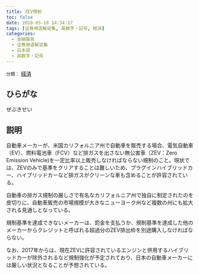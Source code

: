 ```yaml
---
title: ZEV規制
toc: false
date: 2018-05-18 14:34:17
tags: [证券用语解说集, 英数字・記号, 経済]
categories:
  - 金融服务
  - 证券用语解说集
  - 日本語
  - 英数字・記号
---
```


`分類：` [経済](/tags/経済/)

## ひらがな

ぜぶきせい

## 説明

自動車メーカーが、米国カリフォルニア州で自動車を販売する場合、電気自動車（EV）、燃料電池車（FCV）など排ガスを出さない無公害車（ZEV：Zero Emission Vehicle)を一定比率以上販売しなければならない規制のこと。現状では、ZEVのみで基準をクリアすることは難しいため、プラグインハイブリッドカー、ハイブリッドカーなど排ガスがクリーンな車も含めることが許容されている。

自動車の排ガス規制の厳しさで有名なカリフォルニア州で独自に制定されたのを皮切りに、自動車販売の市場規模が大きなニューヨーク州など複数の州にも拡大される見通しとなっている。

規制基準を達成できないメーカーは、罰金を支払うか、規制基準を達成した他のメーカーからクレジットと呼ばれる超過分のZEV排出枠を別途購入しなければならない。

なお、2017年からは、現在ZEVに許容されているエンジンと併用するハイブリッドカーが除外されるなど規制強化が予定されており、日本の自動車メーカーには厳しい状況となることが予想されている。
